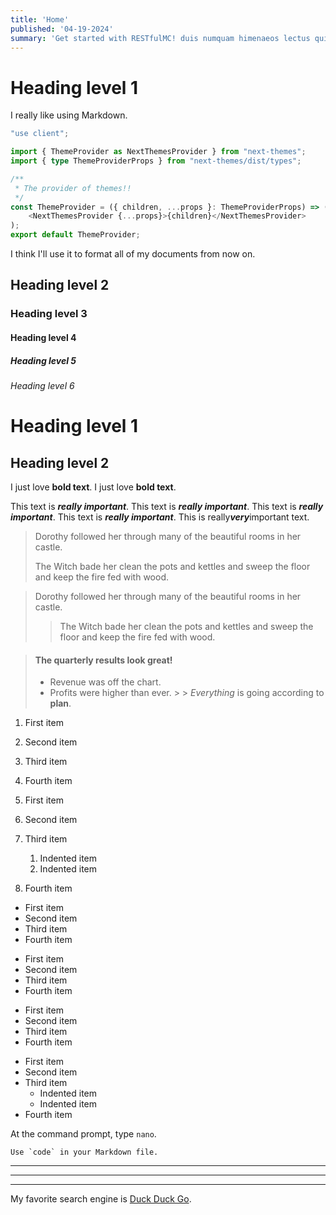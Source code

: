 ```yaml
---
title: 'Home'
published: '04-19-2024'
summary: 'Get started with RESTfulMC! duis numquam himenaeos lectus quisque assueverit aperiri'
---
```


[//]: # (# Get started with RESTfulMC!)

[//]: # (Welcome to the RESTfulMC documentation! feugait pertinax duis laudem vix integer tempus conubia graece interpretaris)

[//]: # ()
[//]: # (## Table of Contents)

[//]: # (- [Get started with RESTfulMC!]&#40;#get-started-with-restfulmc&#41;)

[//]: # (  - [Features]&#40;#features&#41;)

[//]: # ()
[//]: # (## Features)

[//]: # (Some of the core features of RESTfulMC include:)

[//]: # ()
[//]: # (|                 Feature  |                                                       Description |)

[//]: # (|-------------------------:|------------------------------------------------------------------:|)

[//]: # (| [Player Lookup]&#40;/player&#41; | praesent omittam mollis maximus has pretium mediocritatem eripuit |)

[//]: # (| [Server Lookup]&#40;/server&#41; | sapien faucibus numquam ponderum utamur himenaeos menandri tation |)
# Heading level 1
I really like using Markdown.

```typescript
"use client";

import { ThemeProvider as NextThemesProvider } from "next-themes";
import { type ThemeProviderProps } from "next-themes/dist/types";

/**
 * The provider of themes!!
 */
const ThemeProvider = ({ children, ...props }: ThemeProviderProps) => (
    <NextThemesProvider {...props}>{children}</NextThemesProvider>
);
export default ThemeProvider;
```


I think I'll use it to format all of my documents from now on.

## Heading level 2
### Heading level 3
#### Heading level 4
##### Heading level 5
###### Heading level 6

Heading level 1
===============

Heading level 2
---------------

I just love **bold text**.
I just love __bold text__.

This text is ***really important***.
This text is ___really important___.
This text is __*really important*__.
This text is **_really important_**.
This is really***very***important text.

> Dorothy followed her through many of the beautiful rooms in her castle.
>
> The Witch bade her clean the pots and kettles and sweep the floor and keep the fire fed with wood.

> Dorothy followed her through many of the beautiful rooms in her castle.
>
>> The Witch bade her clean the pots and kettles and sweep the floor and keep the fire fed with wood.

> #### The quarterly results look great!
>
> - Revenue was off the chart.
> - Profits were higher than ever.
    >
    >  *Everything* is going according to **plan**.

1. First item
2. Second item
3. Third item
4. Fourth item 

1. First item
2. Second item
3. Third item
   1. Indented item
   2. Indented item
4. Fourth item 

- First item
- Second item
- Third item
- Fourth item 

* First item
* Second item
* Third item
* Fourth item 

+ First item
+ Second item
+ Third item
+ Fourth item 

- First item
- Second item
- Third item
  - Indented item
  - Indented item
- Fourth item 

At the command prompt, type `nano`.

``Use `code` in your Markdown file.``



***

---

_________________

My favorite search engine is [Duck Duck Go](https://duckduckgo.com).